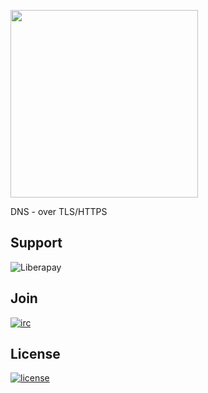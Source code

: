 <a href="https://libredns.gr"><img src="https://libredns.gr/static/img/libredns.svg" width="300"></a>

DNS - over TLS/HTTPS

## Support

![Liberapay](https://libreops.cc/static/img/liberapay.svg)

## Join

[![irc](https://img.shields.io/badge/Matrix-%23libreops:matrix.org-blue.svg)](https://riot.im/app/#/room/#libreops:matrix.org)

## License

[![license](https://img.shields.io/badge/license-AGPL%203.0-6672D8.svg)](LICENSE)
